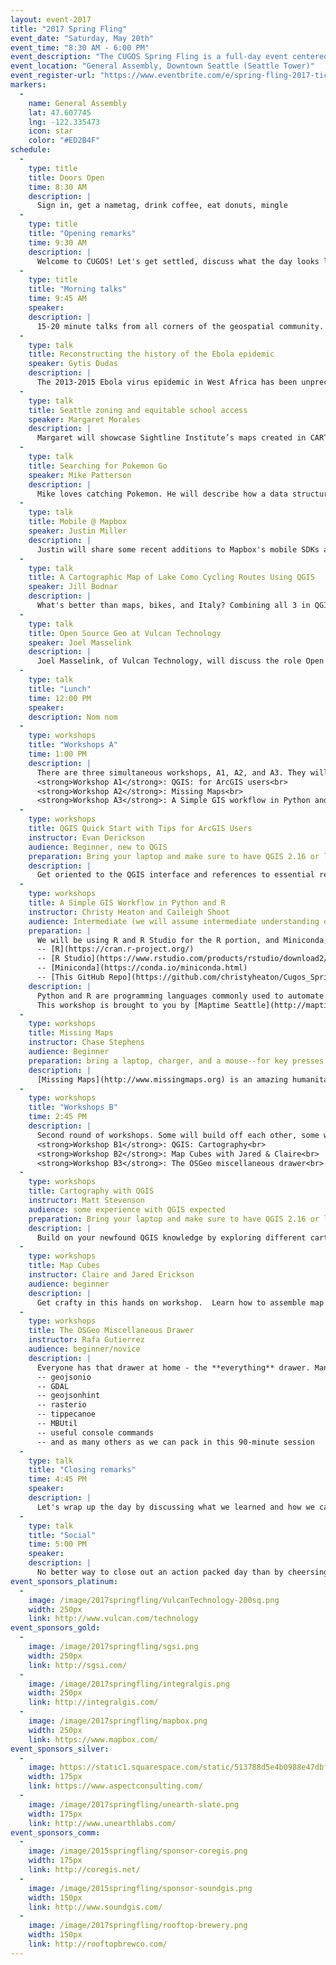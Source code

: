 ```yaml
---
layout: event-2017
title: "2017 Spring Fling"
event_date: "Saturday, May 20th"
event_time: "8:30 AM - 6:00 PM"
event_description: "The CUGOS Spring Fling is a full-day event centered around open source geography. This is a great way to learn about new mapping software, hear how companies are integrating location into their products, and get some hands-on experience with important tools like Leaflet, AWS, Turf.js, and QGIS. We welcome students, professionals, map lovers, coders, and anyone with a passion for learning about spatial information. The Spring Fling is designed for anyone with an interest in maps and open source software."
event_location: "General Assembly, Downtown Seattle (Seattle Tower)"
event_register-url: "https://www.eventbrite.com/e/spring-fling-2017-tickets-33297602024"
markers:
  -
    name: General Assembly
    lat: 47.607745
    lng: -122.335473
    icon: star
    color: "#ED2B4F"
schedule:
  -
    type: title
    title: Doors Open
    time: 8:30 AM
    description: |
      Sign in, get a nametag, drink coffee, eat donuts, mingle
  -
    type: title
    title: "Opening remarks"
    time: 9:30 AM
    description: |
      Welcome to CUGOS! Let's get settled, discuss what the day looks like, and get excited for the opportunity to share a space together.
  -
    type: title
    title: "Morning talks"
    time: 9:45 AM
    speaker:
    description: |
      15-20 minute talks from all corners of the geospatial community.
  -
    type: talk
    title: Reconstructing the history of the Ebola epidemic
    speaker: Gytis Dudas
    description: |
      The 2013-2015 Ebola virus epidemic in West Africa has been unprecedented in its magnitude and duration. Advances in genetic sequencing technologies have given us complete virus genomes from over 5% of known cases and sequence data were employed for the first time to direct near real time healthcare response on the ground. On behalf of my numerous colleagues and international collaborators I will show how our team used state-of-the-art methods to reconstruct the history of the epidemic from sequence data from its inception in late 2013 to its decline and extinction in 2015. I will describe what our model told us about the drivers of the epidemic and issues of logistics and data availability we encountered along the way.
  -
    type: talk
    title: Seattle zoning and equitable school access
    speaker: Margaret Morales
    description: |
      Margaret will showcase Sightline Institute’s maps created in CARTO linking Seattle city zoning with access to the city’s public schools and parks. The maps show that highly restrictive single-family zoning segregates attendance at the city’s top public elementary schools, making the student body disproportionately white, non-poor, and English speaking. Park access is similarly unbalanced across the city. Mrs. Morales works at the Sightline Institute, Cascadia’s sustainability think tank, where she focuses on housing policy solutions that make Seattle a more walkable, welcoming, and sustainable city.
  -
    type: talk
    title: Searching for Pokemon Go
    speaker: Mike Patterson
    description: |
      Mike loves catching Pokemon. He will describe how a data structure called KD-Trees (https://en.wikipedia.org/wiki/K-d_tree) can help calculate minimum distances between sets of locations, using the example of Pokemon in Hong Kong. Then he will show how to scale these trees to billions of locations using Apache Spark.
  -
    type: talk
    title: Mobile @ Mapbox
    speaker: Justin Miller
    description: |
      Justin will share some recent additions to Mapbox's mobile SDKs as well as share some insight into developing mapbox-gl-native in the open.
  -
    type: talk
    title: A Cartographic Map of Lake Como Cycling Routes Using QGIS
    speaker: Jill Bodnar
    description: |
      What's better than maps, bikes, and Italy? Combining all 3 in QGIS! The Lombardy region of Lake Como, Italy, has a long history of professional cycling races and is a favored destination for cyclists to train and visit on holiday. Over the past two years it has become my home away from home and I found a need for a comprehensive cycling map of the area. As a personal project I have been exploring the world of QGIS to create a cartographic map of cycling routes in the area. I'll describe the background of the project, the data I've used, and what I've learned about cartography and features in QGIS.
  -
    type: talk
    title: Open Source Geo at Vulcan Technology
    speaker: Joel Masselink
    description: |
      Joel Masselink, of Vulcan Technology, will discuss the role Open Source tools play in the work of a developing software for philanthropy. Vulcan Tech develops solutions to global challenges as varied as climate change, poaching/wildlife trafficking, illegal fishing, and rural connectivity. Open source software and open data are critical to this work.
  -
    type: talk
    title: "Lunch"
    time: 12:00 PM
    speaker:
    description: Nom nom
  -
    type: workshops
    title: "Workshops A"
    time: 1:00 PM
    description: |
      There are three simultaneous workshops, A1, A2, and A3. They will be split between different rooms throughout the space.<br><br>
      <strong>Workshop A1</strong>: QGIS: for ArcGIS users<br>
      <strong>Workshop A2</strong>: Missing Maps<br>
      <strong>Workshop A3</strong>: A Simple GIS workflow in Python and R<br>
  -
    type: workshops
    title: QGIS Quick Start with Tips for ArcGIS Users
    instructor: Evan Derickson
    audience: Beginner, new to QGIS
    preparation: Bring your laptop and make sure to have QGIS 2.16 or later installed.
    description: |
      Get oriented to the QGIS interface and references to essential resources for QGIS. Proceed with specific functions of QGIS with tips for users familiar with ArcGIS features: loading data, working with layers, geoprocessing, and how to leverage the vast resource provided with QGIS as plug-ins. Plug-ins are part of the primary toolkit for QGIS, they are also the key to extending QGIS functionality. We'll explore file formats, data entry and forms, and raster processing. This workshop is stands alone as an introduction to QGIS, and is also great preparation for _Cartography with QGIS_ in the second workshop session.   
  -
    type: workshops
    title: A Simple GIS Workflow in Python and R
    instructor: Christy Heaton and Caileigh Shoot
    audience: Intermediate (we will assume intermediate understanding of GIS and basic understanding of R or Python)
    preparation: |
      We will be using R and R Studio for the R portion, and Miniconda, Geopandas, and Jupyter Notebooks for the Python portion. If you want to follow along, please come with the following installed:
      -- [R](https://cran.r-project.org/)
      -- [R Studio](https://www.rstudio.com/products/rstudio/download2/)
      -- [Miniconda](https://conda.io/miniconda.html)
      -- [This GitHub Repo](https://github.com/christyheaton/Cugos_SpringFling_2017), and follow the Getting Started section in the README.md to get the conda environment set up
    description: |
      Python and R are programming languages commonly used to automate GIS workflows. Join us to learn the very basics of both, their strengths and weaknesses, and use them to automate a simple GIS workflow using vector data. Attendees are welcome to come to watch and learn, and will also be provided necessary code and data if they want to follow along.
      This workshop is brought to you by [Maptime Seattle](http://maptimesea.github.io/). Join our [Meetup group](https://www.meetup.com/MaptimeSEA/) to be notified of our free workshops and social events!
  -
    type: workshops
    title: Missing Maps
    instructor: Chase Stephens
    audience: Beginner
    preparation: bring a laptop, charger, and a mouse--for key presses and cursor movement a mouse makes tasks easier. No software installation necessary activities are browser based.
    description: |
      [Missing Maps](http://www.missingmaps.org) is an amazing humanitarian project to map the world's most vulnerable places. When natural disasters (like earthquakes/hurricanes) or epidemic disease (like Ebola/Malaria) occur, first responders such as the Red Cross and Doctors Without Borders need to know where people live, and how to get to them. However, most of the world isn't on any map! Please stop in and learn how to help save lives around the world – we'll be looking at aerial photos and drawing in the roads and building outlines that we see into OpenStreetMap.
  -
    type: workshops
    title: "Workshops B"
    time: 2:45 PM
    description: |
      Second round of workshops. Some will build off each other, some will be completely new.<br><br>
      <strong>Workshop B1</strong>: QGIS: Cartography<br>
      <strong>Workshop B2</strong>: Map Cubes with Jared & Claire<br>
      <strong>Workshop B3</strong>: The OSGeo miscellaneous drawer<br>
  -
    type: workshops
    title: Cartography with QGIS
    instructor: Matt Stevenson
    audience: some experience with QGIS expected
    preparation: Bring your laptop and make sure to have QGIS 2.16 or later installed. Some QGIS experience is expected. 
    description: |
      Build on your newfound QGIS knowledge by exploring different cartographic techniques within QGIS. We will briefly review some important cartographic and design concepts, then delve into the Layer Styling panel, various transparency tools, labeling techniques, and layout design to make a map in real time! You can make your map with the data provided, or bring your own data and follow along.    
  -
    type: workshops
    title: Map Cubes
    instructor: Claire and Jared Erickson
    audience: beginner
    description: |
      Get crafty in this hands on workshop.  Learn how to assemble map cubes and then learn how to create your own with G.Projector and QGIS.  Bring a pair of scissors and your laptop with G.Projector and QGIS.  This workshop will be fun for kids and grownups, bring your favorite kid too (if you have one).
  -
    type: workshops
    title: The OSGeo Miscellaneous Drawer
    instructor: Rafa Gutierrez
    audience: beginner/novice
    description: |
      Everyone has that drawer at home - the **everything** drawer. Many geospatial developers have the same - but for day-to-day tools. Jump into this workshop to learn tips and tricks to expedite workflows, manage and validate spatial data, and join in the show and tell of how we all use these tools. We'll cover:
      -- geojsonio
      -- GDAL
      -- geojsonhint
      -- rasterio
      -- tippecanoe
      -- MBUtil
      -- useful console commands
      -- and as many others as we can pack in this 90-minute session
  -
    type: talk
    title: "Closing remarks"
    time: 4:45 PM
    speaker:
    description: |
      Let's wrap up the day by discussing what we learned and how we can keep the momentum going at the next CUGOS meeting.
  -
    type: talk
    title: "Social"
    time: 5:00 PM
    speaker:
    description: |
      No better way to close out an action packed day than by cheersing your soda or beer with new friends. Location TBD.
event_sponsors_platinum:
  -
    image: /image/2017springfling/VulcanTechnology-200sq.png
    width: 250px
    link: http://www.vulcan.com/technology
event_sponsors_gold:
  -
    image: /image/2017springfling/sgsi.png
    width: 250px
    link: http://sgsi.com/
  -
    image: /image/2017springfling/integralgis.png
    width: 250px
    link: http://integralgis.com/
  -
    image: /image/2017springfling/mapbox.png
    width: 250px
    link: https://www.mapbox.com/
event_sponsors_silver:
  -
    image: https://static1.squarespace.com/static/513788d5e4b0988e47dbf980/t/5138fe25e4b0d066f2359658/1492553473728/?format=1500w
    width: 175px
    link: https://www.aspectconsulting.com/
  -
    image: /image/2017springfling/unearth-slate.png
    width: 175px
    link: http://www.unearthlabs.com/
event_sponsors_comm:
  -
    image: /image/2015springfling/sponsor-coregis.png
    width: 175px
    link: http://coregis.net/
  -
    image: /image/2015springfling/sponsor-soundgis.png
    width: 150px
    link: http://www.soundgis.com/
  -
    image: /image/2017springfling/rooftop-brewery.png
    width: 150px
    link: http://rooftopbrewco.com/
---
```

